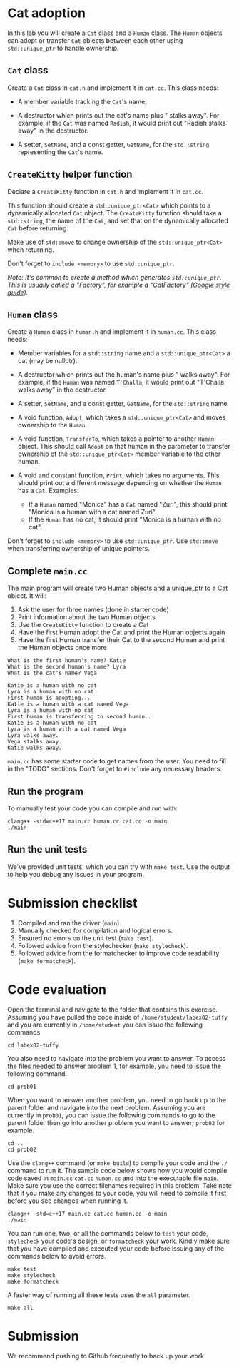 # Cat adoption

In this lab you will create a ``Cat`` class and a ``Human`` class. The ``Human`` objects can adopt or transfer ``Cat`` objects between each other using ``std::unique_ptr`` to handle ownership.

## ``Cat`` class

Create a ``Cat`` class in ``cat.h`` and implement it in ``cat.cc``. This class needs:

* A member variable tracking the ``Cat``'s name,

* A destructor which prints out the cat's name plus " stalks away". For example, if the ``Cat`` was named ``Radish``, it would print out "Radish stalks away" in the destructor.

* A setter, ``SetName``, and a const getter, ``GetName``, for the ``std::string`` representing the ``Cat``'s name.

## ``CreateKitty`` helper function

Declare a ``CreateKitty`` function in ``cat.h`` and implement it in ``cat.cc``.

This function should create a ``std::unique_ptr<Cat>`` which points to a dynamically allocated ``Cat`` object. The ``CreateKitty`` function should take a ``std::string``, the name of the ``Cat``, and set that on the dynamically allocated ``Cat`` before returning.

Make use of ``std::move`` to change ownership of the ``std::unique_ptr<Cat>`` when returning.

Don't forget to ``include <memory>`` to use ``std::unique_ptr``.

*Note: It's common to create a method which generates ``std::unique_ptr``. This is usually called a "Factory", for example a "CatFactory" ([Google style guide](https://google.github.io/styleguide/cppguide.html#Ownership_and_Smart_Pointers)).*

## ``Human`` class

Create a ``Human`` class in ``human.h`` and implement it in ``human.cc``. This class needs:

* Member variables for a ``std::string`` name and a ``std::unique_ptr<Cat>`` a cat (may be nullptr).

* A destructor which prints out the human's name plus " walks away". For example, if the ``Human`` was named ``T'Challa``, it would print out "T'Challa walks away" in the destructor.

* A setter, ``SetName``, and a const getter, ``GetName``, for the ``std::string`` name.

* A void function, ``Adopt``, which takes a ``std::unique_ptr<Cat>`` and moves ownership to the ``Human``.

* A void function, ``TransferTo``, which takes a pointer to another ``Human`` object. This should call ``Adopt`` on that human in the parameter to transfer ownership of the ``std::unique_ptr<Cat>`` member variable to the other human.

* A void and constant function, ``Print``, which takes no arguments. This should print out a different message depending on whether the ``Human`` has a ``Cat``. Examples:
  * If a ``Human`` named "Monica" has a ``Cat`` named "Zuri", this should print "Monica is a human with a cat named Zuri".
  * If the ``Human`` has no cat, it should print "Monica is a human with no cat".

Don't forget to ``include <memory>`` to use ``std::unique_ptr``. Use ``std::move`` when transferring ownership of unique pointers.

## Complete ``main.cc``

The main program will create two Human objects and a unique_ptr to a Cat object. It will:
1. Ask the user for three names (done in starter code)
2. Print information about the two Human objects
3. Use the ``CreateKitty`` function to create a Cat
4. Have the first Human adopt the Cat and print the Human objects again
5. Have the first Human transfer their Cat to the second Human and print the Human objects once more

```
What is the first human's name? Katie
What is the second human's name? Lyra
What is the cat's name? Vega

Katie is a human with no cat
Lyra is a human with no cat
First human is adopting...
Katie is a human with a cat named Vega
Lyra is a human with no cat
First human is transferring to second human...
Katie is a human with no cat
Lyra is a human with a cat named Vega
Lyra walks away.
Vega stalks away.
Katie walks away.
```

``main.cc`` has some starter code to get names from the user. You need to fill in the "TODO" sections. Don't forget to ``#include`` any necessary headers.

## Run the program

To manually test your code you can compile and run with:

```
clang++ -std=c++17 main.cc human.cc cat.cc -o main
./main
```

## Run the unit tests

We've provided unit tests, which you can try with ``make test``. Use the output to help you debug any issues in your program.

# Submission checklist
1. Compiled and ran the driver (`main`).
1. Manually checked for compilation and logical errors.
1. Ensured no errors on the unit test (`make test`).
1. Followed advice from the stylechecker (`make stylecheck`).
1. Followed advice from the formatchecker to improve code readability (`make formatcheck`).

# Code evaluation
Open the terminal and navigate to the folder that contains this exercise. Assuming you have pulled the code inside of `/home/student/labex02-tuffy` and you are currently in `/home/student` you can issue the following commands

```
cd labex02-tuffy
```

You also need to navigate into the problem you want to answer. To access the files needed to answer problem 1, for example, you need to issue the following command.

```
cd prob01
```

When you want to answer another problem, you need to go back up to the parent folder and navigate into the next problem. Assuming you are currently in `prob01`, you can issue the following commands to go to the parent folder then go into another problem you want to answer; `prob02` for example.

```
cd ..
cd prob02
```

Use the `clang++` command (or ``make build``) to compile your code and the `./` command to run it. The sample code below shows how you would compile code saved in `main.cc` `cat.cc` `human.cc` and into the executable file `main`. Make sure you use the correct filenames required in this problem.  Take note that if you make any changes to your code, you will need to compile it first before you see changes when running it.

```
clang++ -std=c++17 main.cc cat.cc human.cc -o main
./main
```

You can run one, two, or all the commands below to `test` your code, `stylecheck` your code's design, or `formatcheck` your work. Kindly make sure that you have compiled and executed your code before issuing any of the commands below to avoid errors.

```
make test
make stylecheck
make formatcheck
```

A faster way of running all these tests uses the `all` parameter.

```
make all
```

# Submission

We recommend pushing to Github frequently to back up your work.
